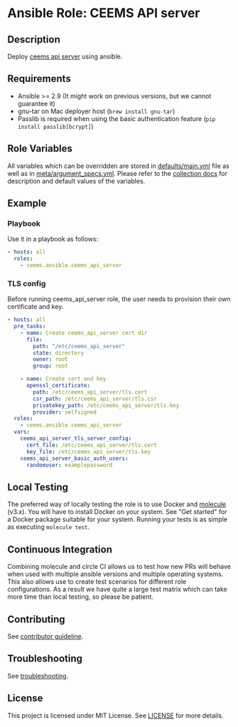 # Ansible Role: CEEMS API server

## Description

Deploy [ceems api server](https://github.com/ceems-dev/ceems) using ansible.

## Requirements

- Ansible >= 2.9 (It might work on previous versions, but we cannot guarantee it)
- gnu-tar on Mac deployer host (`brew install gnu-tar`)
- Passlib is required when using the basic authentication feature (`pip install passlib[bcrypt]`)

## Role Variables

All variables which can be overridden are stored in [defaults/main.yml](defaults/main.yml) file as well as in [meta/argument_specs.yml](meta/argument_specs.yml).
Please refer to the [collection docs](https://ceems-dev.github.io/ansible/branch/main/ceems_api_server_role.html) for description and default values of the variables.

## Example

### Playbook

Use it in a playbook as follows:

```yaml
- hosts: all
  roles:
    - ceems.ansible.ceems_api_server
```

### TLS config

Before running ceems_api_server role, the user needs to provision their own certificate and key.

```yaml
- hosts: all
  pre_tasks:
    - name: Create ceems_api_server cert dir
      file:
        path: "/etc/ceems_api_server"
        state: directory
        owner: root
        group: root

    - name: Create cert and key
      openssl_certificate:
        path: /etc/ceems_api_server/tls.cert
        csr_path: /etc/ceems_api_server/tls.csr
        privatekey_path: /etc/ceems_api_server/tls.key
        provider: selfsigned
  roles:
    - ceems.ansible.ceems_api_server
  vars:
    ceems_api_server_tls_server_config:
      cert_file: /etc/ceems_api_server/tls.cert
      key_file: /etc/ceems_api_server/tls.key
    ceems_api_server_basic_auth_users:
      randomuser: examplepassword
```

## Local Testing

The preferred way of locally testing the role is to use Docker and [molecule](https://github.com/ansible-community/molecule) (v3.x). You will have to install Docker on your system. See "Get started" for a Docker package suitable for your system. Running your tests is as simple as executing `molecule test`.

## Continuous Integration

Combining molecule and circle CI allows us to test how new PRs will behave when used with multiple ansible versions and multiple operating systems. This also allows use to create test scenarios for different role configurations. As a result we have quite a large test matrix which can take more time than local testing, so please be patient.

## Contributing

See [contributor guideline](../../CONTRIBUTING.md).

## Troubleshooting

See [troubleshooting](TROUBLESHOOTING.md).

## License

This project is licensed under MIT License. See [LICENSE](../../LICENSE) for more details.
